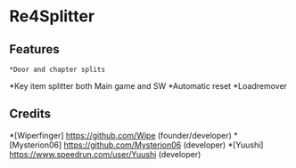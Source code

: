 # Re4Splitter

## Features
	*Door and chapter splits
  *Key item splitter both Main game and SW
	*Automatic reset
	*Loadremover

## Credits
  *[Wiperfinger] https://github.com/Wipe (founder/developer)
	*[Mysterion06] https://github.com/Mysterion06 (developer)
  *[Yuushi] https://www.speedrun.com/user/Yuushi (developer)
